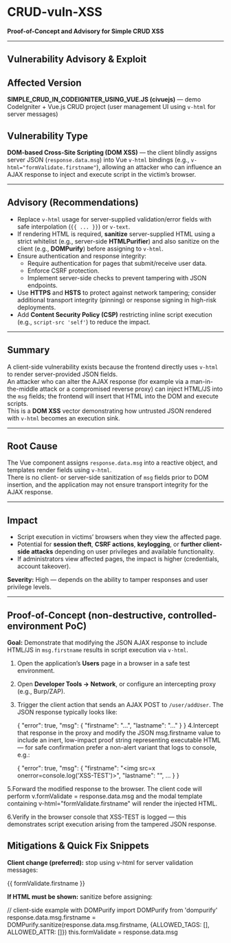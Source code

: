 # CRUD-vuln-XSS
**Proof-of-Concept and Advisory for Simple CRUD XSS**

---

## Vulnerability Advisory & Exploit

## Affected Version
**SIMPLE_CRUD_IN_CODEIGNITER_USING_VUE.JS (civuejs)** — demo CodeIgniter + Vue.js CRUD project (user management UI using `v-html` for server messages)

## Vulnerability Type
**DOM-based Cross-Site Scripting (DOM XSS)** — the client blindly assigns server JSON (`response.data.msg`) into Vue `v-html` bindings (e.g., `v-html="formValidate.firstname"`), allowing an attacker who can influence an AJAX response to inject and execute script in the victim’s browser.

---

## Advisory (Recommendations)

- Replace `v-html` usage for server-supplied validation/error fields with safe interpolation (`{{ ... }}`) or `v-text`.  
- If rendering HTML is required, **sanitize** server-supplied HTML using a strict whitelist (e.g., server-side **HTMLPurifier**) and also sanitize on the client (e.g., **DOMPurify**) before assigning to `v-html`.  
- Ensure authentication and response integrity:
  - Require authentication for pages that submit/receive user data.
  - Enforce CSRF protection.
  - Implement server-side checks to prevent tampering with JSON endpoints.  
- Use **HTTPS** and **HSTS** to protect against network tampering; consider additional transport integrity (pinning) or response signing in high-risk deployments.  
- Add **Content Security Policy (CSP)** restricting inline script execution (e.g., `script-src 'self'`) to reduce the impact.

---

## Summary
A client-side vulnerability exists because the frontend directly uses `v-html` to render server-provided JSON fields.  
An attacker who can alter the AJAX response (for example via a man-in-the-middle attack or a compromised reverse proxy) can inject HTML/JS into the `msg` fields; the frontend will insert that HTML into the DOM and execute scripts.  
This is a **DOM XSS** vector demonstrating how untrusted JSON rendered with `v-html` becomes an execution sink.

---

## Root Cause
The Vue component assigns `response.data.msg` into a reactive object, and templates render fields using `v-html`.  
There is no client- or server-side sanitization of `msg` fields prior to DOM insertion, and the application may not ensure transport integrity for the AJAX response.

---

## Impact
- Script execution in victims’ browsers when they view the affected page.  
- Potential for **session theft**, **CSRF actions**, **keylogging**, or **further client-side attacks** depending on user privileges and available functionality.  
- If administrators view affected pages, the impact is higher (credentials, account takeover).  

**Severity:** High — depends on the ability to tamper responses and user privilege levels.

---

## Proof-of-Concept (non-destructive, controlled-environment PoC)

**Goal:** Demonstrate that modifying the JSON AJAX response to include HTML/JS in `msg.firstname` results in script execution via `v-html`.

1. Open the application’s **Users** page in a browser in a safe test environment.  
2. Open **Developer Tools → Network**, or configure an intercepting proxy (e.g., Burp/ZAP).  
3. Trigger the client action that sends an AJAX POST to `/user/addUser`. The JSON response typically looks like:

   {
     "error": true,
     "msg": {
       "firstname": "...",
       "lastname": "..."
     }
   }
4.Intercept that response in the proxy and modify the JSON msg.firstname value to include an inert, low-impact proof string representing executable HTML — for safe confirmation prefer a non-alert variant that logs to console, e.g.:

   {
     "error": true,
     "msg": {
       "firstname": "<img src=x onerror=console.log('XSS-TEST')>",
       "lastname": "",
       ...
     }
   }


5.Forward the modified response to the browser. The client code will perform v.formValidate = response.data.msg and the modal template containing v-html="formValidate.firstname" will render the injected HTML.

6.Verify in the browser console that XSS-TEST is logged — this demonstrates script execution arising from the tampered JSON response.

## Mitigations & Quick Fix Snippets

**Client change (preferred):** stop using v-html for server validation messages:
   
   <!-- unsafe -->
   <div class="has-text-danger" v-html="formValidate.firstname"></div>
   
   <!-- safe -->
   <div class="has-text-danger" v-text="formValidate.firstname"></div>
   <!-- or -->
   <div class="has-text-danger">{{ formValidate.firstname }}</div>


**If HTML must be shown:** sanitize before assigning:

   // client-side example with DOMPurify
   import DOMPurify from 'dompurify'
   response.data.msg.firstname = DOMPurify.sanitize(response.data.msg.firstname, {ALLOWED_TAGS: [], ALLOWED_ATTR: []})
   this.formValidate = response.data.msg
